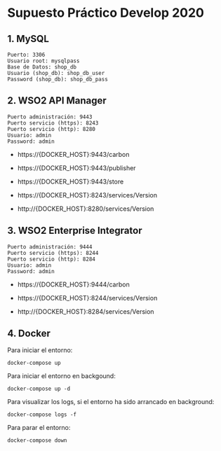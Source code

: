 # Supuesto Práctico Develop 2020

## 1. MySQL

```
Puerto: 3306
Usuario root: mysqlpass
Base de Datos: shop_db
Usuario (shop_db): shop_db_user
Password (shop_db): shop_db_pass
```

## 2. WSO2 API Manager

```
Puerto administración: 9443
Puerto servicio (https): 8243
Puerto servicio (http): 8280
Usuario: admin
Password: admin
```

- https://{DOCKER_HOST}:9443/carbon
- https://{DOCKER_HOST}:9443/publisher
- https://{DOCKER_HOST}:9443/store

- https://{DOCKER_HOST}:8243/services/Version
- http://{DOCKER_HOST}:8280/services/Version


## 3. WSO2 Enterprise Integrator

```
Puerto administración: 9444
Puerto servicio (https): 8244
Puerto servicio (http): 8284
Usuario: admin
Password: admin
```

- https://{DOCKER_HOST}:9444/carbon

- https://{DOCKER_HOST}:8244/services/Version
- http://{DOCKER_HOST}:8284/services/Version

## 4. Docker

Para iniciar el entorno:

```
docker-compose up
```

Para iniciar el entorno en backgound:

```
docker-compose up -d
```

Para visualizar los logs, si el entorno ha sido arrancado en background:

```
docker-compose logs -f
```

Para parar el entorno:

```
docker-compose down
```